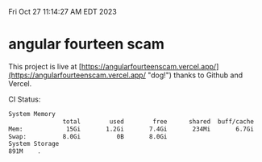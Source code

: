 Fri Oct 27 11:14:27 AM EDT 2023

# angular fourteen scam


This project is live at [https://angularfourteenscam.vercel.app/](https://angularfourteenscam.vercel.app/ "dog!") thanks to Github and Vercel.

CI Status: 

```bash
System Memory
               total        used        free      shared  buff/cache   available
Mem:            15Gi       1.2Gi       7.4Gi       234Mi       6.7Gi        13Gi
Swap:          8.0Gi          0B       8.0Gi
System Storage
891M	.
